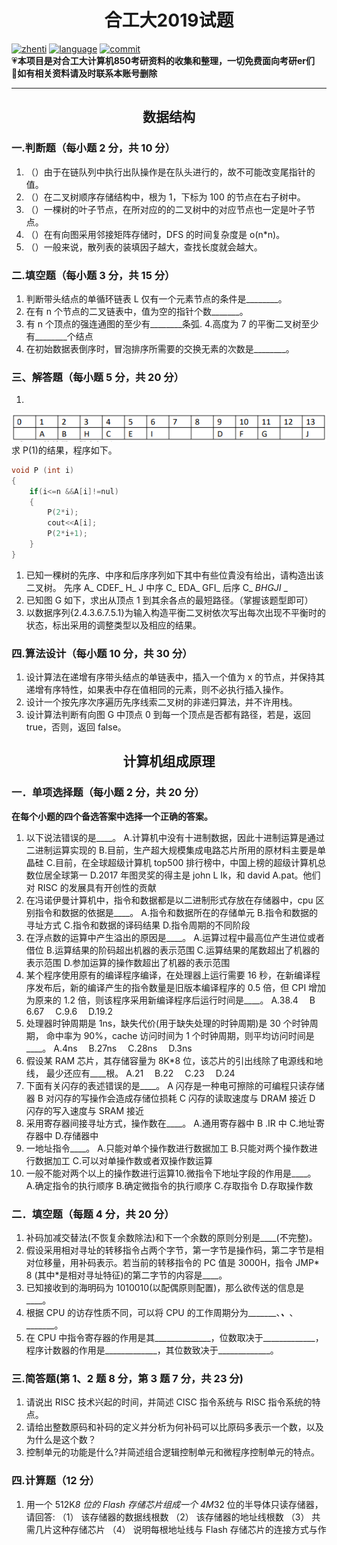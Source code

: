 # <center>合工大2019试题</center>

[![zhenti](https://img.shields.io/badge/%E8%80%83%E7%A0%94%E7%9C%9F%E9%A2%98-850-brightgreen)](https://github.com/HFUT-cskaoyan/zhenti)
[![language](https://img.shields.io/badge/language-c%2B%2B-orange)](#language)
[![commit](https://img.shields.io/github/last-commit/HFUT-cskaoyan/zhenti)](#commit)  
:heartpulse:**本项目是对合工大计算机850考研资料的收集和整理，一切免费面向考研er们**  
:love_letter:**如有相关资料请及时联系本账号删除**
****
## <center>数据结构</center>
### 一.判断题（每小题 2 分，共 10 分）
1. （）由于在链队列中执行出队操作是在队头进行的，故不可能改变尾指针的值。
2. （）在二叉树顺序存储结构中，根为 1，下标为 100 的节点在右子树中。
3. （）一棵树的叶子节点，在所对应的的二叉树中的对应节点也一定是叶子节点。
4. （）在有向图采用邻接矩阵存储时，DFS 的时间复杂度是 o(n*n)。
5. （）一般来说，散列表的装填因子越大，查找长度就会越大。
### 二.填空题（每小题 3 分，共 15 分）
1. 判断带头结点的单循环链表 L 仅有一个元素节点的条件是________。
2. 在有 n 个节点的二叉链表中，值为空的指针个数_______。
3. 有 n 个顶点的强连通图的至少有________条弧. 4.高度为 7 的平衡二叉树至少有________个结点
5. 在初始数据表倒序时，冒泡排序所需要的交换无素的次数是________。
### 三、解答題（每小题 5 分，共 20 分）
1. 
![img1](../img/2019-1.png)
求 P(1)的结果，程序如下。
```c++
void P (int i)
{
    if(i<=n &&A[i]!=nul)
    {
        P(2*i);
        cout<<A[i];
        P(2*i+1);
    }
}
```
1. 已知一稞树的先序、中序和后序序列如下其中有些位貴没有给出，请构造出该二叉树。
先序 A_ CDEF_ H_ J
中序 C_ EDA_ GFI_ 
后序 C_ _BHGJI_ _ 
3. 已知图 G 如下，求出从顶点 1 到其余各点的最短路径。（掌握该题型即可）
4. 以数据序列{2.4.3.6.7.5.1}为输入构造平衡二叉树依次写出每次出现不平衡时的状态，标出采用的调整类型以及相应的结果。
### 四.算法设计（每小题 10 分，共 30 分）
1. 设计算法在递增有序带头结点的单链表中，插入一个值为 x 的节点，并保持其递增有序特性，如果表中存在值相同的元素，则不必执行插入操作。
2. 设计一个按先序次序遍历先序线索二叉树的非递归算法，并不许用栈。
3. 设计算法判断有向图 G 中顶点 0 到每一个顶点是否都有路径，若是，返回 true，否则，返回 false。
## <center>计算机组成原理</center>
### 一．单项选择题（每小题 2 分，共 20 分）
**在每个小题的四个备选答案中选择一个正确的答案。**
1. 以下说法错误的是____。
A.计算机中没有十进制数据，因此十进制运算是通过二进制运算实现的
B.目前，生产超大规模集成电路芯片所用的原材料主要是单晶硅
C.目前，在全球超级计算机 top500 排行榜中，中国上榜的超级计算机总数位居全球第一
D.2017 年图灵奖的得主是 john L Ik，和 david A.pat。他们对 RISC 的发展具有开创性的贡献
2. 在冯诺伊曼计算机中，指令和数据都是以二进制形式存放在存储器中，cpu 区别指令和数据的依据是____。
A.指令和数据所在的存储单元
B.指令和数据的寻址方式
C.指令和数据的译码结果
D.指令周期的不同阶段
3. 在浮点数的运算中产生溢出的原因是____。
A.运算过程中最高位产生进位或者借位
B.运算结果的阶码超出机器的表示范围
C.运算结果的尾数超出了机器的表示范围
D.参加运算的操作数超出了机器的表示范围
4. 某个程序使用原有的编译程序编译，在处理器上运行需要 16 秒，在新编译程序发布后，新的编译产生的指令数量是旧版本编译程序的 0.5 倍，但 CPI 增加为原来的 1.2 倍，则该程序采用新编译程序后运行时间是____。
A.38.4 &emsp;B 6.67&emsp; C.9.6 &emsp;D.19.2
5. 处理器时钟周期是 1ns，缺失代价(用于缺失处理的时钟周期)是 30 个时钟周期，
命中率为 90%，cache 访问时间为 1 个时钟周期，则平均访问时间是____。
A.4ns&emsp; B.27ns&emsp; C.28ns &emsp;D.3ns
6. 假设某 RAM 芯片，其存储容量为 8K*8 位，该芯片的引出线除了电源线和地线，
最少还应有____根。
A.21 &emsp;B.22 &emsp;C.23&emsp; D.24
7. 下面有关闪存的表述错误的是____。
A 闪存是一种电可擦除的可编程只读存储器
B 对闪存的写操作会造成存储位损耗
C 闪存的读取速度与 DRAM 接近
D 闪存的写入速度与 SRAM 接近
8. 采用寄存器间接寻址方式，操作数在____。
A.通用寄存器中 B .IR 中 C.地址寄存器中 D.存储器中
9. 一地址指令____。
A.只能对单个操作数进行数据加工
B.只能对两个操作数进行数据加工
C.可以对单操作数或者双操作数运算
10. 一般不能对两个以上的操作数进行运算10.微指令下地址字段的作用是____。
A.确定指令的执行顺序
B.确定微指令的执行顺序
C.存取指令
D.存取操作数
### 二．填空题（每题 4 分，共 20 分）
1. 补码加减交替法(不恢复余数除法)和下一个余数的原则分别是____(不完整)。
2. 假设采用相对寻址的转移指令占两个字节，第一字节是操作码，第二字节是相对位移量，用补码表示。若当前的转移指令的 PC 值是 3000H，指令 JMP* 8 (其中*是相对寻址特征)的第二字节的内容是____。
3. 已知接收到的海明码为 1010010(以配偶原则配置)，那么欲传送的信息是____。
4. 根据 CPU 的访存性质不同，可以将 CPU 的工作周期分为_______、_______、_______、_______。
5. 在 CPU 中指令寄存器的作用是其______________，位数取决于_____________，程序计数器的作用是_____________，其位数致决于_____________。
### 三.简答题(第 1、2 题 8 分，第 3 题 7 分，共 23 分)
1. 请说出 RISC 技术兴起的时间，并简述 CISC 指令系统与 RISC 指令系统的特点。
2. 请给出整数原码和补码的定义并分析为何补码可以比原码多表示一个数，以及为什么是这个数？
3. 控制单元的功能是什么?并简述组合逻辑控制单元和微程序控制单元的特点。
### 四.计算题（12 分）
1. 用一个 512K*8 位的 Flash 存储芯片组成一个 4M*32 位的半导体只读存储器，请回答:
（1）   该存储器的数据线根数
（2） 该存储器的地址线根数
（3） 共需几片这种存储芯片
（4） 说明每根地址线与 Flash 存储芯片的连接方式与作